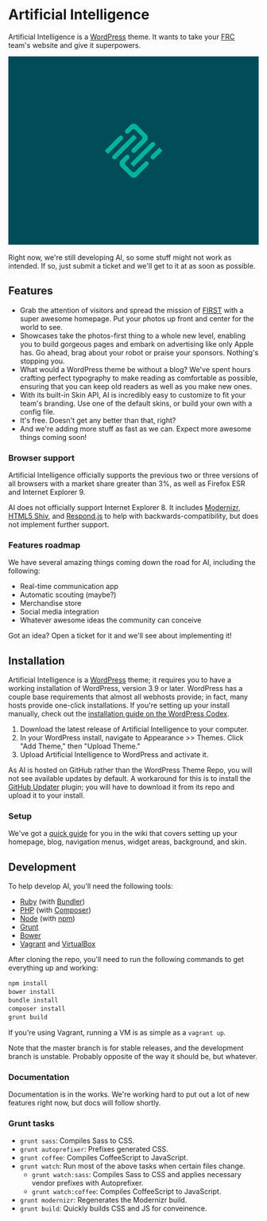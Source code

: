 # Artificial Intelligence

Artificial Intelligence is a [WordPress](https://wordpress.org) theme. It wants to take your [FRC](http://www.usfirst.org/roboticsprograms/frc) team's website and give it superpowers.

![Screenshot of Artificial Intelligence](https://raw.githubusercontent.com/duchenerc/artificial-intelligence/master/screenshot.png "Screenshot of Artificial Intelligence")

Right now, we're still developing AI, so some stuff might not work as intended. If so, just submit a ticket and we'll get to it at as soon as possible.

## Features

* Grab the attention of visitors and spread the mission of [FIRST](http://www.usfirst.org) with a super awesome homepage. Put your photos up front and center for the world to see.
* Showcases take the photos-first thing to a whole new level, enabling you to build gorgeous pages and embark on advertising like only Apple has. Go ahead, brag about your robot or praise your sponsors. Nothing's stopping you.
* What would a WordPress theme be without a blog? We've spent hours crafting perfect typography to make reading as comfortable as possible, ensuring that you can keep old readers as well as you make new ones.
* With its built-in Skin API, AI is incredibly easy to customize to fit your team's branding. Use one of the default skins, or build your own with a config file.
* It's free. Doesn't get any better than that, right?
* And we're adding more stuff as fast as we can. Expect more awesome things coming soon!

### Browser support

Artificial Intelligence officially supports the previous two or three versions of all browsers with a market share greater than 3%, as well as Firefox ESR and Internet Explorer 9.

AI does not officially support Internet Explorer 8. It includes [Modernizr](http://modernizr.com/), [HTML5 Shiv](https://github.com/aFarkas/html5shiv), and [Respond.js](https://github.com/scottjehl/Respond) to help with backwards-compatibility, but does not implement further support.

### Features roadmap

We have several amazing things coming down the road for AI, including the following:

* Real-time communication app
* Automatic scouting (maybe?)
* Merchandise store
* Social media integration
* Whatever awesome ideas the community can conceive

Got an idea? Open a ticket for it and we'll see about implementing it!

## Installation

Artificial Intelligence is a [WordPress](https://wordpress.org) theme; it requires you to have a working installation of WordPress, version 3.9 or later. WordPress has a couple base requirements that almost all webhosts provide; in fact, many hosts provide one-click installations. If you're setting up your install manually, check out the [installation guide on the WordPress Codex](http://codex.wordpress.org/Installing_WordPress).

1. Download the latest release of Artificial Intelligence to your computer.
2. In your WordPress install, navigate to Appearance >> Themes. Click "Add Theme," then "Upload Theme."
3. Upload Artificial Intelligence to WordPress and activate it.

As AI is hosted on GitHub rather than the WordPress Theme Repo, you will not see available updates by default. A workaround for this is to install the [GitHub Updater](https://github.com/afragen/github-updater) plugin; you will have to download it from its repo and upload it to your install.

### Setup

We've got a [quick guide](https://github.com/duchenerc/artificial-intelligence/wiki/Setup) for you in the wiki that covers setting up your homepage, blog, navigation menus, widget areas, background, and skin.

## Development

To help develop AI, you'll need the following tools:

* [Ruby](https://www.ruby-lang.org/) (with [Bundler](http://bundler.io/))
* [PHP](http://php.net/) (with [Composer](https://getcomposer.org/))
* [Node](http://nodejs.org/) (with [npm](https://www.npmjs.com/))
* [Grunt](http://www.gruntjs.org/)
* [Bower](http://bower.io/)
* [Vagrant](https://www.vagrantup.com/) and [VirtualBox](https://www.virtualbox.org/)

After cloning the repo, you'll need to run the following commands to get everything up and working:

```bash
npm install
bower install
bundle install
composer install
grunt build
```

If you're using Vagrant, running a VM is as simple as a `vagrant up`.

Note that the master branch is for stable releases, and the development branch is unstable. Probably opposite of the way it should be, but whatever.

### Documentation

Documentation is in the works. We're working hard to put out a lot of new features right now, but docs will follow shortly.

### Grunt tasks

* `grunt sass`: Compiles Sass to CSS.
* `grunt autoprefixer`: Prefixes generated CSS.
* `grunt coffee`: Compiles CoffeeScript to JavaScript.
* `grunt watch`: Run most of the above tasks when certain files change.
	* `grunt watch:sass`: Compiles Sass to CSS and applies necessary vendor prefixes with Autoprefixer.
	* `grunt watch:coffee`: Compiles CoffeeScript to JavaScript.
* `grunt modernizr`: Regenerates the Modernizr build.
* `grunt build`: Quickly builds CSS and JS for conveinence.
